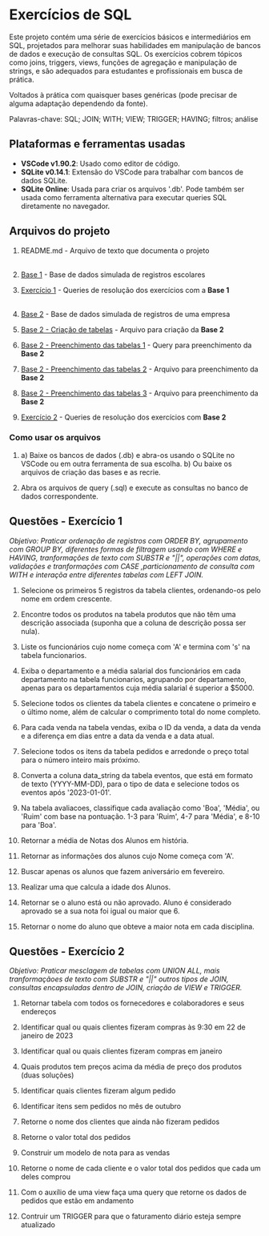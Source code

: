 # Exercícios de SQL

Este projeto contém uma série de exercícios básicos e intermediários em SQL, projetados para melhorar suas habilidades em manipulação de bancos de dados e execução de consultas SQL. Os exercícios cobrem tópicos como joins, triggers, views, funções de agregação e manipulação de strings, e são adequados para estudantes e profissionais em busca de prática.

Voltados à prática com quaisquer bases genéricas (pode precisar de alguma adaptação dependendo da fonte).

Palavras-chave: SQL; JOIN; WITH; VIEW; TRIGGER; HAVING; filtros; análise


## Plataformas e ferramentas usadas

- **VSCode v1.90.2**: Usado como editor de código.
- **SQLite v0.14.1**: Extensão do VSCode para trabalhar com bancos de dados SQLite.
- **SQLite Online**: Usada para criar os arquivos '.db'. Pode também ser usada como ferramenta alternativa para executar queries SQL diretamente no navegador.

## Arquivos do projeto

1. README.md    - Arquivo de texto que documenta o projeto
<br><br>

2. [Base 1](data/base_1_escola.db)   - Base de dados simulada de registros escolares
3. [Exercício 1](exercicio_1_alura_(base_1_escola).sql) - Queries de resolução dos exercícios com a **Base 1**
<br> <br>

5. [Base 2](data/base_2_empresa.db)  - Base de dados simulada de registros de uma empresa
6. [Base 2 - Criação de tabelas](data/base_2_empresa_(criacao_das_tabelas).sql)  - Arquivo para criação da **Base 2**
7. [Base 2 - Preenchimento das tabelas 1](data/base_2_empresa_(preenchimento_das_tabelas_1).sql) - Query para preenchimento da **Base 2**
8. [Base 2 - Preenchimento das tabelas 2](data/base_2_empresa_(preenchimento_das_tabelas_2_(itens_de_pedido)).csv)    - Arquivo para preenchimento da **Base 2**
9. [Base 2 - Preenchimento das tabelas 3](data/base_2_empresa_(preenchimento_das_tabelas_3_(pedidos)).csv)    - Arquivo para preenchimento da **Base 2**
10. [Exercício 2](exercicio_2_alura_(base_2_empresa).sql)   - Queries de resolução dos exercícios com **Base 2**

### Como usar os arquivos

1. a) Baixe os bancos de dados (.db) e abra-os usando o SQLite no VSCode ou em outra ferramenta de sua escolha. b) Ou baixe os arquivos de criação das bases e as recrie. 

2. Abra os arquivos de query (.sql) e execute as consultas no banco de dados correspondente.

## Questões - Exercício 1
_Objetivo: Praticar ordenação de registros com ORDER BY, agrupamento com GROUP BY, diferentes formas de filtragem usando com WHERE e HAVING, tranformações de texto com SUBSTR e "||", operações com datas, validações e tranformações com CASE ,particionamento de consulta com WITH e interaçõa entre diferentes tabelas com LEFT JOIN._

1. Selecione os primeiros 5 registros da tabela clientes, ordenando-os pelo nome em ordem crescente.

2. Encontre todos os produtos na tabela produtos que não têm uma descrição associada (suponha que a coluna de descrição possa ser nula).
3. Liste os funcionários cujo nome começa com 'A' e termina com 's' na tabela funcionarios.
4. Exiba o departamento e a média salarial dos funcionários em cada departamento na tabela funcionarios, agrupando por departamento, apenas para os departamentos cuja média salarial é superior a $5000.
5. Selecione todos os clientes da tabela clientes e concatene o primeiro e o último nome, além de calcular o comprimento total do nome completo.
6. Para cada venda na tabela vendas, exiba o ID da venda, a data da venda e a diferença em dias entre a data da venda e a data atual.
7. Selecione todos os itens da tabela pedidos e arredonde o preço total para o número inteiro mais próximo.
8. Converta a coluna data_string da tabela eventos, que está em formato de texto (YYYY-MM-DD), para o tipo de data e selecione todos os eventos após '2023-01-01'.
9. Na tabela avaliacoes, classifique cada avaliação como 'Boa', 'Média', ou 'Ruim' com base na pontuação. 1-3 para 'Ruim', 4-7 para 'Média', e 8-10 para 'Boa'.
10.  Retornar a média de Notas dos Alunos em história.
11. Retornar as informações dos alunos cujo Nome começa com 'A'.
12. Buscar apenas os alunos que fazem aniversário em fevereiro.
13. Realizar uma que calcula a idade dos Alunos.
14. Retornar se o aluno está ou não aprovado. Aluno é considerado aprovado se a sua nota foi igual ou maior que 6.
15. Retornar o nome do aluno que obteve a maior nota em cada disciplina.

## Questões - Exercício 2
_Objetivo: Praticar mesclagem de tabelas com UNION ALL, mais tranformaçãoes de texto com SUBSTR e "||" outros tipos de JOIN, consultas encapsuladas dentro de JOIN, criação de VIEW e TRIGGER._

1. Retornar tabela com todos os fornecedores e colaboradores e seus endereços

2. Identificar qual ou quais clientes fizeram compras às 9:30 em 22 de janeiro de 2023
3. Identificar qual ou quais clientes fizeram compras em janeiro
4. Quais produtos tem preços acima da média de preço dos produtos (duas soluções)
5. Identificar quais clientes fizeram algum pedido
6. Identificar itens sem pedidos no mês de outubro
7. Retorne o nome dos clientes que ainda não fizeram pedidos
8. Retorne o valor total dos pedidos
9. Construir um modelo de nota para as vendas 
10. Retorne o nome de cada cliente e o valor total dos pedidos que cada um deles comprou
11. Com o auxílio de uma view faça uma query que retorne os dados de pedidos que estão em andamento
12. Contruir um TRIGGER para que o faturamento diário esteja sempre atualizado